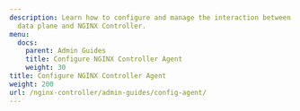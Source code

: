 ```yaml
---
description: Learn how to configure and manage the interaction between the NGINX Plus
  data plane and NGINX Controller.
menu:
  docs:
    parent: Admin Guides
    title: Configure NGINX Controller Agent
    weight: 30
title: Configure NGINX Controller Agent
weight: 200
url: /nginx-controller/admin-guides/config-agent/
---
```

